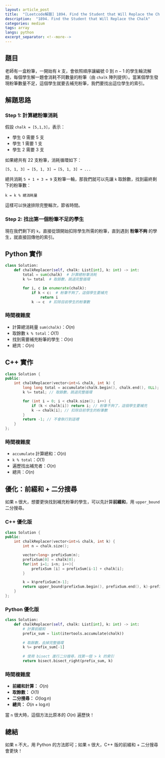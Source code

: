 ```yaml
---
layout: article_post
title:  "[Leetcode解題] 1894. Find the Student that Will Replace the Chalk"
description:  "1894. Find the Student that Will Replace the Chalk"
categories: medium
tags: array
langs: python
excerpt_separator: <!--more-->
---
```


## 題目
老師有一盒粉筆，一開始有 $k$ 支，會依照順序讓編號 $0$ 到 $n-1$ 的學生輪流解題，每個學生解一題會消耗不同數量的粉筆（由 `chalk` 陣列提供）。當某個學生發現粉筆數量不足，這個學生就要去補充粉筆，我們要找出這位學生的索引。
<!--more-->

## 解題思路
### Step 1: 計算總粉筆消耗
假設 `chalk = [5,1,3]`，表示：
- 學生 0 需要 5 支
- 學生 1 需要 1 支
- 學生 2 需要 3 支

如果總共有 22 支粉筆，消耗循環如下：
```
[5, 1, 3] → [5, 1, 3] → [5, 1, 3] → ...
```
總共消耗 `5 + 1 + 3 = 9` 支粉筆一輪，那我們就可以先讓 `k` 取餘數，找到最終剩下的粉筆數：
```
k = k % 總消耗量
```
這樣可以快速排除完整輪次，節省時間。

### Step 2: 找出第一個粉筆不足的學生
現在我們剩下的 `k`，直接從頭開始扣除學生所需的粉筆，直到遇到 **粉筆不夠** 的學生，就直接回傳他的索引。

## Python 實作
```python
class Solution:
    def chalkReplacer(self, chalk: List[int], k: int) -> int:
        total = sum(chalk)  # 計算總粉筆消耗
        k %= total  # 取餘數，跳過完整循環

        for i, c in enumerate(chalk):
            if k < c:  # 粉筆不夠了，這個學生要補充
                return i
            k -= c  # 扣除目前學生的粉筆數
```
### 時間複雜度
- 計算總消耗量 `sum(chalk)`：$O(n)$
- 取餘數 `k % total`：$O(1)$
- 找到需要補充粉筆的學生：$O(n)$
- 總共：$O(n)$


## C++ 實作
```cpp
class Solution {
public:
    int chalkReplacer(vector<int>& chalk, int k) {
        long long total = accumulate(chalk.begin(), chalk.end(), 0LL); // 計算總粉筆消耗
        k %= total; // 取餘數，跳過完整循環

        for (int i = 0; i < chalk.size(); i++) {
            if (k < chalk[i]) return i; // 粉筆不夠了，這個學生要補充
            k -= chalk[i]; // 扣除目前學生的粉筆數
        }
        return -1; // 不會執行到這裡
    }
};
```
### 時間複雜度
- `accumulate` 計算總和：$O(n)$
- `k % total`：$O(1)$
- 遍歷找出補充者：$O(n)$
- 總共：$O(n)$


## 優化：前綴和 + 二分搜尋
如果 `n` 很大，想要更快找到補充粉筆的學生，可以先計算**前綴和**，用 `upper_bound` 二分搜尋。

### C++ 優化版
```cpp
class Solution {
public:
    int chalkReplacer(vector<int>& chalk, int k) {
        int n = chalk.size();

        vector<long> prefixSum(n);
        prefixSum[0] = chalk[0];
        for(int i=1; i<n; i++){
            prefixSum [i] = prefixSum[i-1] + chalk[i];
        }

        k = k%prefixSum[n-1];
        return upper_bound(prefixSum.begin(), prefixSum.end(), k)-prefixSum.begin();
    }
};
```

### **Python 優化版**
```python
class Solution:
    def chalkReplacer(self, chalk: List[int], k: int) -> int:
        # 計算前綴和
        prefix_sum = list(itertools.accumulate(chalk))  
        
        # 取餘數，去掉完整循環
        k %= prefix_sum[-1]
        
        # 使用 bisect 進行二分搜尋，找第一個 > k 的索引
        return bisect.bisect_right(prefix_sum, k)
```

### **時間複雜度**
- **前綴和計算：** $O(n)$
- **取餘數：** $O(1)$
- **二分搜尋：** $O(\log n)$
- **總共：** $O(n + \log n)$

當 `n` 很大時，這個方法比原本的 $O(n)$ 遍歷快！


## 總結
如果 `n` 不大，用 Python 的方法即可；如果 `n` 很大，C++ 版的前綴和 + 二分搜尋會更快！